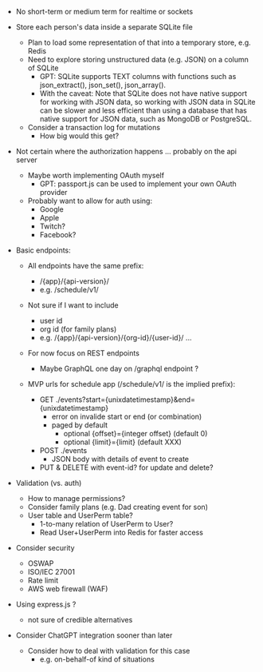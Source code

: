 - No short-term or medium term for realtime or sockets

- Store each person's data inside a separate SQLite file

  - Plan to load some representation of that into a temporary store, e.g. Redis
  - Need to explore storing unstructured data (e.g. JSON) on a column of SQLite
    - GPT: SQLite supports TEXT columns with functions such as json_extract(),
      json_set(), json_array().
    - With the caveat: Note that SQLite does not have native support for working with JSON data, so working with JSON data in SQLite can be slower and less efficient than using a database that has native support for JSON data, such as MongoDB or PostgreSQL.
  - Consider a transaction log for mutations
    - How big would this get?

- Not certain where the authorization happens ... probably on the api server

  - Maybe worth implementing OAuth myself
    - GPT: passport.js can be used to implement your own OAuth provider
  - Probably want to allow for auth using:
    - Google
    - Apple
    - Twitch?
    - Facebook?

- Basic endpoints:

  - All endpoints have the same prefix:
    - /{app}/{api-version}/
    - e.g. /schedule/v1/
  - Not sure if I want to include
    - user id
    - org id (for family plans)
    - e.g. /{app}/{api-version}/{org-id}/{user-id}/ ...
  - For now focus on REST endpoints

    - Maybe GraphQL one day on /graphql endpoint ?

  - MVP urls for schedule app (/schedule/v1/ is the implied prefix):
    - GET ./events?start={unixdatetimestamp}&end={unixdatetimestamp}
      - error on invalide start or end (or combination)
      - paged by default
        - optional {offset}={integer offset} (default 0)
        - optional {limit}={limit} (default XXX)
    - POST ./events
      - JSON body with details of event to create
    - PUT & DELETE with event-id? for update and delete?

- Validation (vs. auth)

  - How to manage permissions?
  - Consider family plans (e.g. Dad creating event for son)
  - User table and UserPerm table?
    - 1-to-many relation of UserPerm to User?
    - Read User+UserPerm into Redis for faster access

- Consider security

  - OSWAP
  - ISO/IEC 27001
  - Rate limit
  - AWS web firewall (WAF)

- Using express.js ?

  - not sure of credible alternatives

- Consider ChatGPT integration sooner than later
  - Consider how to deal with validation for this case
    - e.g. on-behalf-of kind of situations
